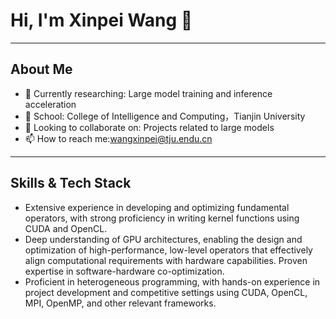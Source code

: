 # Hi, I'm Xinpei Wang 👋
---

## About Me
- 🌱 Currently researching: Large model training and inference acceleration
- 💼 School: College of Intelligence and Computing，Tianjin University
- 👯 Looking to collaborate on: Projects related to large models
- 📫 How to reach me:wangxinpei@tju.endu.cn

---
## Skills & Tech Stack
- Extensive experience in developing and optimizing fundamental operators, with strong proficiency in writing kernel functions using CUDA and OpenCL.
- Deep understanding of GPU architectures, enabling the design and optimization of high-performance, low-level operators that effectively align computational requirements with hardware capabilities. Proven expertise in software-hardware co-optimization.
- Proficient in heterogeneous programming, with hands-on experience in project development and competitive settings using CUDA, OpenCL, MPI, OpenMP, and other relevant frameworks.

